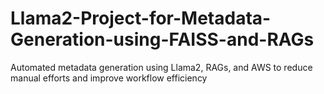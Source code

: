# Llama2-Project-for-Metadata-Generation-using-FAISS-and-RAGs
Automated metadata generation using Llama2, RAGs, and AWS to reduce manual efforts and improve workflow efficiency
